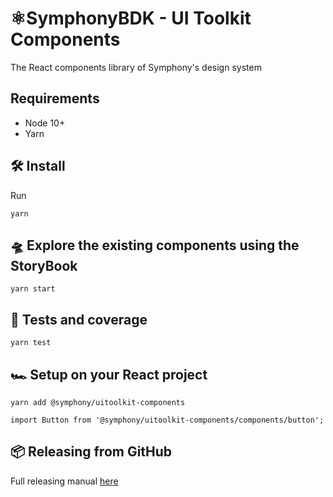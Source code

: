 # ⚛️SymphonyBDK - UI Toolkit Components

The React components library of Symphony's design system

## Requirements

- Node 10+
- Yarn

## 🛠 Install

Run

```
yarn
```

## 🛸 Explore the existing components using the StoryBook

```
yarn start
```

## 🧪 Tests and coverage

```
yarn test
```

## 🏎️ Setup on your React project

```
yarn add @symphony/uitoolkit-components
```

```
import Button from '@symphony/uitoolkit-components/components/button';
```

## 📦 Releasing from GitHub
Full releasing manual [here](https://perzoinc.atlassian.net/wiki/spaces/DevX/pages/1303478933/UIToolkit+releasing+and+versioning) 
